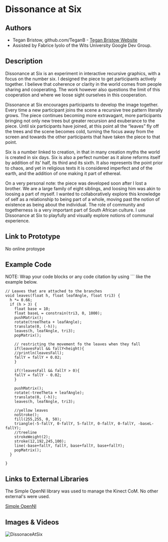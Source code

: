 # Dissonance at Six


## Authors
- Tegan Bristow, github.com/TeganB - [Tegan Bristow Website](http://teganbristow.co.za/ "Tegan Bristow Website")
- Assisted by Fabrice Iyolo of the Wits University Google Dev Group.

## Description
Dissonance at Six is an experiment in interactive recursive graphics, with a focus on the number six.  I designed the piece to get participants actively together. I believe that coherence or clarity in the world comes from people sharing and cooperating. The work however also questions the limit of this cooperation and where we loose sight ourselves in this cooperation.

Dissonance at Six encourages participants to develop the image together. Every time a new participant joins the scene a recursive tree pattern literally grows. The piece continues becoming more extravagant, more participants bringing not only new trees but greater recursion and exuberance to the piece. Until six participants have joined, at this point all the “leaves” fly off the trees and the scene becomes cold, turning the focus away from the screen and towards the other participants that have taken the piece to that point.

Six is a number linked to creation, in that in many creation myths the world is created in six days. Six is also a perfect number as it alone reforms itself by addition of its’ half, its third and its sixth. It also represents the point prior to chaos, and yet in religious texts it is considered imperfect and of the earth, and the addition of one making it part of ethereal.

On a very personal note: the piece was developed soon after I lost a brother. We are a large family of eight siblings, and loosing him was akin to loosing a part of myself. I wanted to collaboratively explore this knowledge of self as a relationship to being part of a whole, moving past the notion of existence as being about the individual. The role of community and togetherness is a very important part of South African culture. I use Dissonance at Six to playfully and visually explore notions of communal experience.


## Link to Prototype
No online protoype



## Example Code
NOTE: Wrap your code blocks or any code citation by using ``` like the example below.
```
// Leaves that are attached to the branches
void leaves(float h, float leafAngle, float tri3) { 
  h *= 0.66;
  if (h > 3) {
    float base = 10;
    float baseL = constrain(tri3, 0, 1000);
    pushMatrix();
    rotate(treeTheta + leafAngle);
    translate(0, (-h)); 
    leaves(h, leafAngle, tri3); 
    popMatrix();  
    
    // restricting the movement fo the leaves when they fall
    if(leavesFall && fallY<height){
    //println(leavesFall);
    fallY = fallY + 0.02;
    }
    
    if(!leavesFall && fallY > 0){
    fallY = fallY - 0.02;
    }    
    
    pushMatrix();
    rotate(-treeTheta + leafAngle);
    translate(0, (-h));
    leaves(h, leafAngle, tri3);
    
    //yellow leaves
    noStroke();
    fill(255,255, 0, 50);
    triangle(-5-fallY, 0-fallY, 5-fallY, 0-fallY, 0-fallY, -baseL-fallY);
    //treeline
    strokeWeight(2);
    stroke(12,192,245,100);
    line(-base+fallY, fallY, base+fallY, base+fallY);
    popMatrix();
  }
  
}
```
## Links to External Libraries
The Simple OpenNI library was used to manage the Kinect CoM.
No other external's were used.

[Simple OpenNI](https://code.google.com/p/simple-openni/ "Simple OpenNI")

## Images & Videos

![DissonaceAtSix](http://teganbristow.co.za/wp-content/uploads/2013/05/MM_5.jpg "Image for Dissonance at Six")


